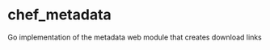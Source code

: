 chef_metadata
=============

Go implementation of the metadata web module that creates download links
